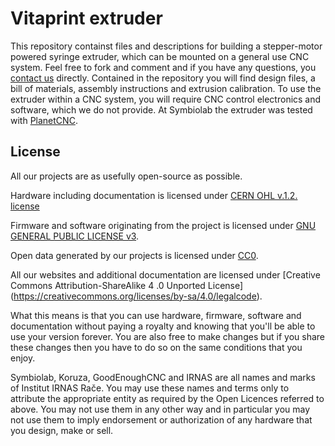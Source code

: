 # Vitaprint extruder

This repository containst files and descriptions for building a stepper-motor powered syringe extruder, which can be mounted on a general use CNC system. Feel free to fork and comment and if you have any questions, you [contact us](mailto:banovic@irnas.eu) directly. Contained in the repository you will find design files, a bill of materials, assembly instructions and extrusion calibration. To use the extruder within a CNC system, you will require CNC control electronics and software, which we do not provide. At Symbiolab the extruder was tested with [PlanetCNC](https://planet-cnc.com/).

## License <a id="license"></a>

All our projects are as usefully open-source as possible.

Hardware including documentation is licensed under [CERN OHL v.1.2. license](http://www.ohwr.org/licenses/cern-ohl/v1.2)

Firmware and software originating from the project is licensed under [GNU GENERAL PUBLIC LICENSE v3](http://www.gnu.org/licenses/gpl-3.0.en.html).

Open data generated by our projects is licensed under [CC0](https://creativecommons.org/publicdomain/zero/1.0/legalcode).

All our websites and additional documentation are licensed under [Creative Commons Attribution-ShareAlike 4 .0 Unported License] (https://creativecommons.org/licenses/by-sa/4.0/legalcode).

What this means is that you can use hardware, firmware, software and documentation without paying a royalty and knowing that you'll be able to use your version forever. You are also free to make changes but if you share these changes then you have to do so on the same conditions that you enjoy.

Symbiolab, Koruza, GoodEnoughCNC and IRNAS are all names and marks of Institut IRNAS Rače.
You may use these names and terms only to attribute the appropriate entity as required by the Open Licences referred to above. You may not use them in any other way and in particular you may not use them to imply endorsement or authorization of any hardware that you design, make or sell.
